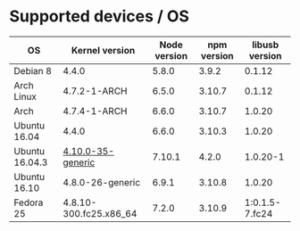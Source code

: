 # Supported devices / OS

| OS       | Kernel version | Node version | npm version | libusb version |
| ---      | ---            | ---          | ---         | ---            |
| Debian 8 | 4.4.0          | 5.8.0        | 3.9.2       | 0.1.12         |
| Arch Linux | 4.7.2-1-ARCH | 6.5.0        | 3.10.7      | 0.1.12         |
| Arch     | 4.7.4-1-ARCH   | 6.6.0        | 3.10.7      | 1.0.20         |
| Ubuntu 16.04 | 4.4.0      | 6.6.0        | 3.10.3      | 1.0.20         |
| Ubuntu 16.04.3 | [4.10.0-35-generic][1] | 7.10.1 | 4.2.0    | 1.0.20-1       |
| Ubuntu 16.10 | 4.8.0-26-generic | 6.9.1  | 3.10.8      | 1.0.20         |
| Fedora 25 | 4.8.10-300.fc25.x86_64 | 7.2.0 | 3.10.9 | 1:0.1.5-7.fc24 |

[1]: https://wiki.ubuntu.com/Kernel/LTSEnablementStack#Ubuntu_16.04_LTS_-_Xenial_Xerus
